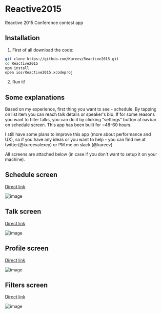 # Reactive2015
Reactive 2015 Conference contest app

## Installation
1) First of all download the code:
```bash
git clone https://github.com/Kureev/Reactive2015.git
cd Reactive2015
npm install
open ios/Reactive2015.xcodeproj
```

2) Run it!

## Some explanations
Based on my experience, first thing you want to see - schedule. 
By tapping on list item you can reach talk details or speaker's bio. 
If for some reasons you want to filter talks, you can do it by clicking "settings" button at navbar on schedule screen.
This app has been built for ~48-60 hours.

I still have some plans to improve this app (more about performance and UX), so if you have any ideas or you want to help - you can find me at twitter(@kureevalexey) or PM me on slack (@kureev)

All screens are attached below (in case if you don't want to setup it on your machine).

## Schedule screen
[Direct link](https://habrastorage.org/files/8df/6f7/930/8df6f793095344e7930444855598fea0.png)

![image](https://habrastorage.org/files/8df/6f7/930/8df6f793095344e7930444855598fea0.png)

## Talk screen
[Direct link](https://habrastorage.org/files/565/4c2/2db/5654c22db92c44518c9e12cc9ea37763.png)

![image](https://habrastorage.org/files/565/4c2/2db/5654c22db92c44518c9e12cc9ea37763.png)

## Profile screen
[Direct link](https://habrastorage.org/files/87b/134/902/87b1349028514bab80a5cb115a7215de.png)

![image](https://habrastorage.org/files/87b/134/902/87b1349028514bab80a5cb115a7215de.png)

## Filters screen
[Direct link](https://habrastorage.org/files/5b5/8a0/71a/5b58a071a608472ab17a557fb8afd6cb.png)

![image](https://habrastorage.org/files/5b5/8a0/71a/5b58a071a608472ab17a557fb8afd6cb.png)
